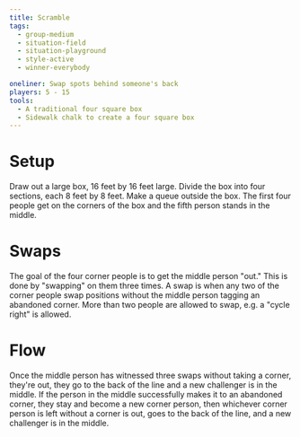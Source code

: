 ```yaml
---
title: Scramble
tags:
  - group-medium
  - situation-field
  - situation-playground
  - style-active
  - winner-everybody

oneliner: Swap spots behind someone's back
players: 5 - 15
tools:
  - A traditional four square box
  - Sidewalk chalk to create a four square box
---
```

# Setup
Draw out a large box, 16 feet by 16 feet large. Divide the box into four sections, each 8 feet by 8 feet. Make a queue outside the box. The first four people get on the corners of the box and the fifth person stands in the middle.

# Swaps
The goal of the four corner people is to get the middle person "out." This is done by "swapping" on them three times. A swap is when any two of the corner people swap positions without the middle person tagging an abandoned corner. More than two people are allowed to swap, e.g. a "cycle right" is allowed.

# Flow
Once the middle person has witnessed three swaps without taking a corner, they're out, they go to the back of the line and a new challenger is in the middle. If the person in the middle successfully makes it to an abandoned corner, they stay and become a new corner person, then whichever corner person is left without a corner is out, goes to the back of the line, and a new challenger is in the middle.
